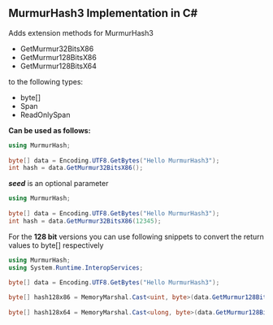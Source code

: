 ## MurmurHash3 Implementation in C#

Adds extension methods for MurmurHash3
- GetMurmur32BitsX86
- GetMurmur128BitsX86
- GetMurmur128BitsX64

to the following types:
- byte[]
- Span<byte>
- ReadOnlySpan<byte>

  
**Can be used as follows:**
```csharp
using MurmurHash;
  
byte[] data = Encoding.UTF8.GetBytes("Hello MurmurHash3");
int hash = data.GetMurmur32BitsX86();
```
  
  
***seed*** is an optional parameter
```csharp
using MurmurHash;
  
byte[] data = Encoding.UTF8.GetBytes("Hello MurmurHash3");
int hash = data.GetMurmur32BitsX86(12345);
```
  
  
For the **128 bit** versions you can use following snippets to convert the return values to byte[] respectively
```csharp
using MurmurHash;
using System.Runtime.InteropServices;
  
byte[] data = Encoding.UTF8.GetBytes("Hello MurmurHash3");

byte[] hash128x86 = MemoryMarshal.Cast<uint, byte>(data.GetMurmur128BitsX86()).ToArray();
  
byte[] hash128x64 = MemoryMarshal.Cast<ulong, byte>(data.GetMurmur128BitsX64()).ToArray();
  
```
